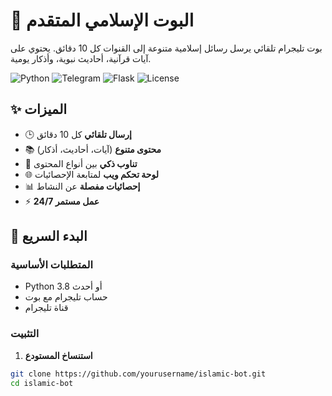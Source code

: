 # 🤖 البوت الإسلامي المتقدم

بوت تليجرام تلقائي يرسل رسائل إسلامية متنوعة إلى القنوات كل 10 دقائق. يحتوي على آيات قرآنية، أحاديث نبوية، وأذكار يومية.

![Python](https://img.shields.io/badge/Python-3.8%2B-blue)
![Telegram](https://img.shields.io/badge/Telegram-Bot-green)
![Flask](https://img.shields.io/badge/Flask-2.3.3-lightgrey)
![License](https://img.shields.io/badge/License-MIT-yellow)

## ✨ الميزات

- 🕒 **إرسال تلقائي** كل 10 دقائق
- 📚 **محتوى متنوع** (آيات، أحاديث، أذكار)
- 🎯 **تناوب ذكي** بين أنواع المحتوى
- 🌐 **لوحة تحكم ويب** لمتابعة الإحصائيات
- 📊 **إحصائيات مفصلة** عن النشاط
- ⚡ **عمل مستمر 24/7**

## 🚀 البدء السريع

### المتطلبات الأساسية

- Python 3.8 أو أحدث
- حساب تليجرام مع بوت
- قناة تليجرام

### التثبيت

1. **استنساخ المستودع**
```bash
git clone https://github.com/yourusername/islamic-bot.git
cd islamic-bot
